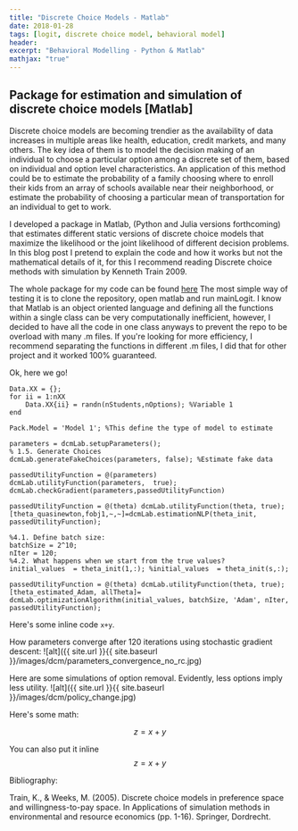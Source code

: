 ```yaml
---
title: "Discrete Choice Models - Matlab"
date: 2018-01-28
tags: [logit, discrete choice model, behavioral model]
header:
excerpt: "Behavioral Modelling - Python & Matlab"
mathjax: "true"
---
```



## Package for estimation and simulation of discrete choice models [Matlab]


Discrete choice models are becoming trendier as the availability of data increases in multiple areas like health, education, credit markets, and many others. The key idea of them is to model the decision making of an individual to choose a particular option among a discrete set of them, based on individual and option level characteristics. An application of this method could be to estimate the probability of a family choosing where to enroll their kids from an array of schools available near their neighborhood, or estimate the probability of choosing a particular mean of transportation for an individual to get to work.

<!-- *italics* -->

I developed a package in Matlab, (Python and Julia versions forthcoming) that estimates different static versions of discrete choice models that maximize the likelihood or the joint likelihood of different decision problems. In this blog post I pretend to explain the code and how it works but not the mathematical details of it, for this I recommend reading  Discrete choice methods with simulation by Kenneth Train 2009.

The whole package for my code can be found [here](https://github.com/FrancoCalle/DiscreteChoiceModels/tree/master/matlab)
The most simple way of testing it is to clone the repository, open matlab and run mainLogit. I know that Matlab is an object oriented language and defining all the functions within a single class can be very computationally inefficient, however, I decided to have all the code in one class anyways to prevent the repo to be overload with many .m files. If you're looking for more efficiency, I recommend separating the functions in different .m files, I did that for other project and it worked 100% guaranteed.

Ok, here we go!

<!-- Python code block:
```python
    import numpy as np

    def test_function(x, y):
      z = np.sum(x,y)
      return z
``` -->

```
Data.XX = {};
for ii = 1:nXX
    Data.XX{ii} = randn(nStudents,nOptions); %Variable 1
end
```

```
Pack.Model = 'Model 1'; %This define the type of model to estimate

parameters = dcmLab.setupParameters();
% 1.5. Generate Choices
dcmLab.generateFakeChoices(parameters, false); %Estimate fake data
```


```
passedUtilityFunction = @(parameters) dcmLab.utilityFunction(parameters,  true);
dcmLab.checkGradient(parameters,passedUtilityFunction)
```

```
passedUtilityFunction = @(theta) dcmLab.utilityFunction(theta, true);
[theta_quasinewton,fobj1,~,~]=dcmLab.estimationNLP(theta_init, passedUtilityFunction);
```

```
%4.1. Define batch size:
batchSize = 2^10;
nIter = 120;
%4.2. What happens when we start from the true values?
initial_values  = theta_init(1,:); %initial_values  = theta_init(s,:);

passedUtilityFunction = @(theta) dcmLab.utilityFunction(theta, true);
[theta_estimated_Adam, allTheta]= dcmLab.optimizationAlgorithm(initial_values, batchSize, 'Adam', nIter, passedUtilityFunction);
```
Here's some inline code `x+y`.

<!-- Here's an image:
<img src="{{ site.url }}{{ site.baseurl }}/images/dcm/parameters_convergence_no_rc.jpg" alt="linearly separable data"> -->

How parameters converge after 120 iterations using stochastic gradient descent:
![alt]({{ site.url }}{{ site.baseurl }}/images/dcm/parameters_convergence_no_rc.jpg)

Here are some simulations of option removal. Evidently, less options imply less utility.
![alt]({{ site.url }}{{ site.baseurl }}/images/dcm/policy_change.jpg)


Here's some math:

$$z=x+y$$

You can also put it inline $$z=x+y$$



Bibliography:

Train, K., & Weeks, M. (2005). Discrete choice models in preference space and willingness-to-pay space. In Applications of simulation methods in environmental and resource economics (pp. 1-16). Springer, Dordrecht.
